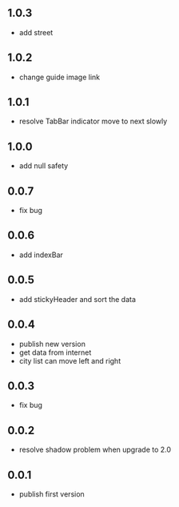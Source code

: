## 1.0.3

- add street

## 1.0.2

- change guide image link

## 1.0.1

- resolve TabBar indicator move to next slowly

## 1.0.0

- add null safety

## 0.0.7

- fix bug

## 0.0.6

- add indexBar

## 0.0.5

- add stickyHeader and sort the data

## 0.0.4

- publish new version
- get data from internet
- city list can move left and right

## 0.0.3

- fix bug

## 0.0.2

- resolve shadow problem when upgrade to 2.0

## 0.0.1

- publish first version


